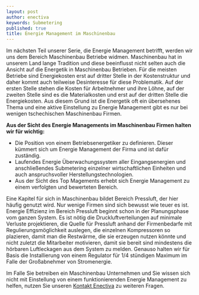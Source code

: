 ```yaml
---
layout: post
author: enectiva
keywords: Submetering
published: true
title: Energie Management im Maschinenbau
---
```



Im nächsten Teil unserer Serie, die Energie Management betrifft, werden wir uns dem Bereich Maschinenbau Betriebe widmen. Maschinenbau hat in unserem Land lange Tradition und diese beeinflusst nicht selten auch die Ansicht auf die Energetik in Maschinenbau Betrieben.  Für die meisten Betriebe sind Energiekosten erst auf dritter Stelle in der Kostenstruktur und daher kommt auch teilweise Desinteresse für diese Problematik. Auf der ersten Stelle stehen die Kosten für Arbeitnehmer und ihre Löhne, auf der zweiten Stelle sind es die Materialkosten und erst auf der dritten Stelle die Energiekosten. Aus diesem Grund ist die Energetik oft ein übersehenes Thema und eine aktive Einstellung zu Energie Management gibt es nur bei wenigen tschechischen Maschinenbau Firmen.

**Aus der Sicht des Energie Managements im Maschinenbau Firmen halten wir für wichtig:**

- Die Position von einem Betriebsenergetiker zu definieren. Dieser kümmert sich um Energie Management der Firma und ist dafür zuständig.
- Laufendes Energie Überwachungssystem aller Eingangsenergien und anschließendes Submetering einzelner wirtschaftlichen Einheiten und auch anspruchsvoller Herstellungstechnologien.  
- Aus der Sicht des Top Magements erhebt sich Energie Management zu einem verfolgten und bewerteten Bereich.

Eine Kapitel für sich in Maschinenbau bildet Bereich Pressluft, der hier häufig genutzt wird. Nur wenige Firmen sind sich bewusst wie teuer es ist. Energie Effizienz im Bereich Pressluft beginnt schon in der Planungsphase vom ganzen System. Es ist nötig die Druckluftverteilungen auf minimale Verluste projektieren, die Quelle für Pressluft anhand der Firmenbedarfe mit Regulierungsmöglichkeit auslegen, die einzelnen Kompressoren so plazieren, damit man die Restwärme, die sie erzeugen nutzen könnte und nicht zuletzt die Mitarbeiter motivieren, damit sie bereit sind mindestens die hörbaren Luftleckagen aus dem System zu melden. Genauso halten wir für Basis die Installierung von einem Regulator für 1/4 stündigen Maximum im Falle der Großabnehmer von Stromenergie.

Im Falle Sie betreiben ein Maschinenbau Unternehmen und Sie wissen sich nicht mit Einstellung von einem funktionierenden Energie Management zu helfen, nutzen Sie unseren [Kontakt Enectiva](http://www.enectiva.cz/de/kontaktujte-nas/) zu weiteren Fragen.

